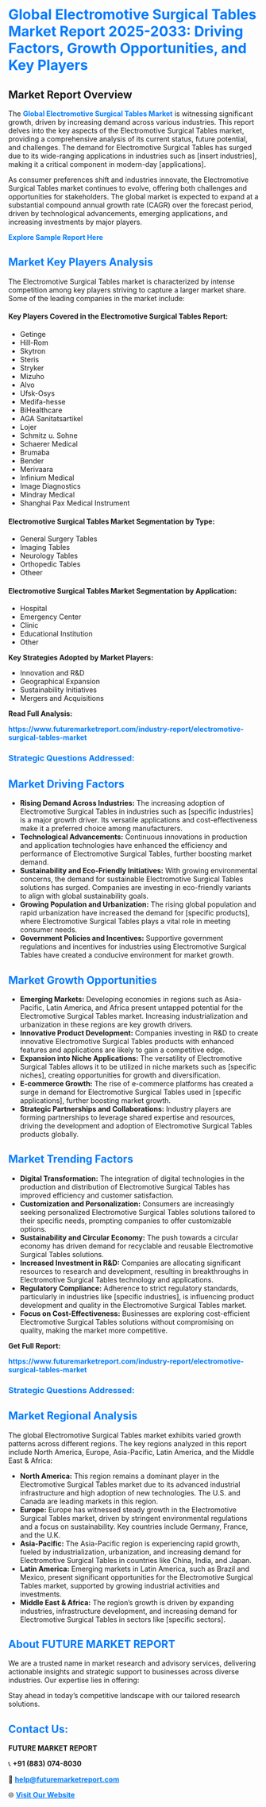 <h1 style="color: #007BFF;">Global Electromotive Surgical Tables Market Report 2025-2033: Driving Factors, Growth Opportunities, and Key Players</h1>

<section id="overview">
<h2>Market Report Overview</h2>
<p>The <a href="https://www.futuremarketreport.com/industry-report/electromotive-surgical-tables-market" style="color: #007BFF; text-decoration: none;"><strong>Global Electromotive Surgical Tables Market</strong></a> is witnessing significant growth, driven by increasing demand across various industries. This report delves into the key aspects of the Electromotive Surgical Tables market, providing a comprehensive analysis of its current status, future potential, and challenges. The demand for Electromotive Surgical Tables has surged due to its wide-ranging applications in industries such as [insert industries], making it a critical component in modern-day [applications].</p>
<p>As consumer preferences shift and industries innovate, the Electromotive Surgical Tables market continues to evolve, offering both challenges and opportunities for stakeholders. The global market is expected to expand at a substantial compound annual growth rate (CAGR) over the forecast period, driven by technological advancements, emerging applications, and increasing investments by major players.</p>
</section>

<section id="overview">
<p><a href="https://www.futuremarketreport.com/request-sample/reportId=93155" style="color: #007BFF; text-decoration: none;"><strong>Explore Sample Report Here</strong></a></p>
</section>

<section id="key-players">
<h2 style="color: #007BFF;">Market Key Players Analysis</h2>
<p>The Electromotive Surgical Tables market is characterized by intense competition among key players striving to capture a larger market share. Some of the leading companies in the market include:</p>
<h4>Key Players Covered in the Electromotive Surgical Tables Report:</h4>
<ul><li>Getinge</li><li>Hill-Rom</li><li>Skytron</li><li>Steris</li><li>Stryker</li><li>Mizuho</li><li>Alvo</li><li>Ufsk-Osys</li><li>Medifa-hesse</li><li>BiHealthcare</li><li>AGA Sanitatsartikel</li><li>Lojer</li><li>Schmitz u. Sohne</li><li>Schaerer Medical</li><li>Brumaba</li><li>Bender</li><li>Merivaara</li><li>Infinium Medical</li><li>Image Diagnostics</li><li>Mindray Medical</li><li>Shanghai Pax Medical Instrument</li></ul>
<h4>Electromotive Surgical Tables Market Segmentation by Type:</h4>
<ul><li>General Surgery Tables</li><li>Imaging Tables</li><li>Neurology Tables</li><li>Orthopedic Tables</li><li>Otheer</li></ul>

<h4>Electromotive Surgical Tables Market Segmentation by Application:</h4>
<ul><li>Hospital</li><li>Emergency Center</li><li>Clinic</li><li>Educational Institution</li><li>Other</li></ul>
<p><strong>Key Strategies Adopted by Market Players:</strong></p>
<ul>
<li>Innovation and R&D</li>
<li>Geographical Expansion</li>
<li>Sustainability Initiatives</li>
<li>Mergers and Acquisitions</li>
</ul>
</section>

<section>
<p><strong>Read Full Analysis: </strong></p><a href="https://www.futuremarketreport.com/industry-report/electromotive-surgical-tables-market" style="color: #007BFF; text-decoration: none;"><strong>https://www.futuremarketreport.com/industry-report/electromotive-surgical-tables-market</strong></a>
<h3 style="color: #007BFF;">Strategic Questions Addressed:</h3>
</section>

<section id="driving-factors">
<h2 style="color: #007BFF;">Market Driving Factors</h2>
<ul>
<li><strong>Rising Demand Across Industries:</strong> The increasing adoption of Electromotive Surgical Tables in industries such as [specific industries] is a major growth driver. Its versatile applications and cost-effectiveness make it a preferred choice among manufacturers.</li>
<li><strong>Technological Advancements:</strong> Continuous innovations in production and application technologies have enhanced the efficiency and performance of Electromotive Surgical Tables, further boosting market demand.</li>
<li><strong>Sustainability and Eco-Friendly Initiatives:</strong> With growing environmental concerns, the demand for sustainable Electromotive Surgical Tables solutions has surged. Companies are investing in eco-friendly variants to align with global sustainability goals.</li>
<li><strong>Growing Population and Urbanization:</strong> The rising global population and rapid urbanization have increased the demand for [specific products], where Electromotive Surgical Tables plays a vital role in meeting consumer needs.</li>
<li><strong>Government Policies and Incentives:</strong> Supportive government regulations and incentives for industries using Electromotive Surgical Tables have created a conducive environment for market growth.</li>
</ul>
</section>

<section id="growth-opportunities">
<h2 style="color: #007BFF;">Market Growth Opportunities</h2>
<ul>
<li><strong>Emerging Markets:</strong> Developing economies in regions such as Asia-Pacific, Latin America, and Africa present untapped potential for the Electromotive Surgical Tables market. Increasing industrialization and urbanization in these regions are key growth drivers.</li>
<li><strong>Innovative Product Development:</strong> Companies investing in R&D to create innovative Electromotive Surgical Tables products with enhanced features and applications are likely to gain a competitive edge.</li>
<li><strong>Expansion into Niche Applications:</strong> The versatility of Electromotive Surgical Tables allows it to be utilized in niche markets such as [specific niches], creating opportunities for growth and diversification.</li>
<li><strong>E-commerce Growth:</strong> The rise of e-commerce platforms has created a surge in demand for Electromotive Surgical Tables used in [specific applications], further boosting market growth.</li>
<li><strong>Strategic Partnerships and Collaborations:</strong> Industry players are forming partnerships to leverage shared expertise and resources, driving the development and adoption of Electromotive Surgical Tables products globally.</li>
</ul>
</section>

<section id="trending-factors">
<h2 style="color: #007BFF;">Market Trending Factors</h2>
<ul>
<li><strong>Digital Transformation:</strong> The integration of digital technologies in the production and distribution of Electromotive Surgical Tables has improved efficiency and customer satisfaction.</li>
<li><strong>Customization and Personalization:</strong> Consumers are increasingly seeking personalized Electromotive Surgical Tables solutions tailored to their specific needs, prompting companies to offer customizable options.</li>
<li><strong>Sustainability and Circular Economy:</strong> The push towards a circular economy has driven demand for recyclable and reusable Electromotive Surgical Tables solutions.</li>
<li><strong>Increased Investment in R&D:</strong> Companies are allocating significant resources to research and development, resulting in breakthroughs in Electromotive Surgical Tables technology and applications.</li>
<li><strong>Regulatory Compliance:</strong> Adherence to strict regulatory standards, particularly in industries like [specific industries], is influencing product development and quality in the Electromotive Surgical Tables market.</li>
<li><strong>Focus on Cost-Effectiveness:</strong> Businesses are exploring cost-efficient Electromotive Surgical Tables solutions without compromising on quality, making the market more competitive.</li>
</ul>
</section>

<section>
<p><strong>Get Full Report: </strong></p><a href="https://www.futuremarketreport.com/industry-report/electromotive-surgical-tables-market" style="color: #007BFF; text-decoration: none;"><strong>https://www.futuremarketreport.com/industry-report/electromotive-surgical-tables-market</strong></a>
<h3 style="color: #007BFF;">Strategic Questions Addressed:</h3>
</section>


<section id="regional-analysis">
<h2 style="color: #007BFF;">Market Regional Analysis</h2>
<p>The global Electromotive Surgical Tables market exhibits varied growth patterns across different regions. The key regions analyzed in this report include North America, Europe, Asia-Pacific, Latin America, and the Middle East & Africa:</p>
<ul>
<li><strong>North America:</strong> This region remains a dominant player in the Electromotive Surgical Tables market due to its advanced industrial infrastructure and high adoption of new technologies. The U.S. and Canada are leading markets in this region.</li>
<li><strong>Europe:</strong> Europe has witnessed steady growth in the Electromotive Surgical Tables market, driven by stringent environmental regulations and a focus on sustainability. Key countries include Germany, France, and the U.K.</li>
<li><strong>Asia-Pacific:</strong> The Asia-Pacific region is experiencing rapid growth, fueled by industrialization, urbanization, and increasing demand for Electromotive Surgical Tables in countries like China, India, and Japan.</li>
<li><strong>Latin America:</strong> Emerging markets in Latin America, such as Brazil and Mexico, present significant opportunities for the Electromotive Surgical Tables market, supported by growing industrial activities and investments.</li>
<li><strong>Middle East & Africa:</strong> The region’s growth is driven by expanding industries, infrastructure development, and increasing demand for Electromotive Surgical Tables in sectors like [specific sectors].</li>
</ul>
</section>

<footer>
<h2 style="color: #007BFF;">About FUTURE MARKET REPORT</h2>
<p>We are a trusted name in market research and advisory services, delivering actionable insights and strategic support to businesses across diverse industries. Our expertise lies in offering:</p>

<p>Stay ahead in today’s competitive landscape with our tailored research solutions.</p>

<h2 style="color: #007BFF;">Contact Us:</h2>
<p><strong>FUTURE MARKET REPORT</strong></p>
<p>📞 <strong>+91 (883) 074-8030</strong></p>
<p>📧 <strong><a href="mailto:help@futuremarketreport.com" style="color: #007BFF;">help@futuremarketreport.com</a></strong></p>
<p>🌐 <strong><a href="https://www.futuremarketreport.com/" style="color: #007BFF;">Visit Our Website</a></strong></p>
</footer>